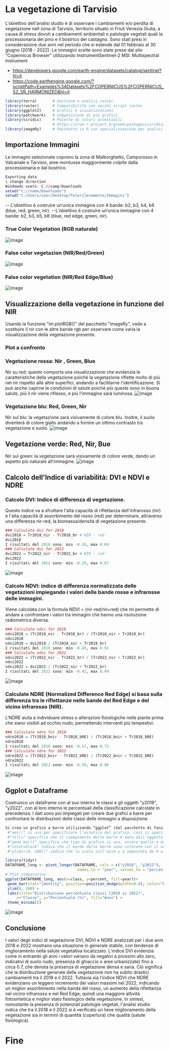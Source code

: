 # La vegetazione di Tarvisio

L'obiettivo dell'analisi studio è di osservare i cambiamenti e/o perdita di vegetazione nell zona di Tarvisio, territorio situato in Friuli Venezia Giulia, a causa di stress dovuti a cambiamenti ambientali o patologie vegetali quali la processionaria del pino e il bostrico del castagno. 
Sono stati presi in considerazione due anni nel periodo che si estende dal 01 febbraio al 30 giugno (2018 - 2022). 
Le immagini scelte sono state prese dal sito "Copernicus Browser" utilizzando InstrumentSentinel-2 MSI: Multispectral Instrument
- https://developers.google.com/earth-engine/datasets/catalog/sentinel?hl=it
- https://code.earthengine.google.com/?scriptPath=Examples%3ADatasets%2FCOPERNICUS%2FCOPERNICUS_S2_SR_HARMONIZED&hl=it

``` r
library(terra)       # Gestione e analisi raster
library(raster)      # Compatibilità con vecchi script raster
library(ggplot2)     # Grafici e visualizzazioni
library(patchwork)   # Composizione di più grafici
library(viridis)     # Palette di colori accessibili         
                     # https://cran.r-project.org/web/packages/viridis/vignettes/intro-to-viridis.html
library(imageRy)     # Pacchetto in R con specializzazione per analisi geospaziale e manipolazione di dati raster
```
## Importazione Immagini
Le immagini selezionate coprono la zona di Malborghetto, Camporosso in Valcanale e Tarvisio, aree montuose maggiormente colpite dalla processionaria e dal bostrico.
``` r
Exporting data
\ change direction
Windowds users: C://comp/Downloads
setwd("C://nome/Downloads")
setwd("C:/Users/user/Desktop/Telerilevamento/Immagini")
```
-- L'obiettivo è costruire un’unica immagine con 4 bande: b2, b3, b4, b8 (blue, red, green, nir).
--L'obiettivo è costruire un’unica immagine con 4 bande: b2, b3, b5, b8 (blue, red edge, green, nir).

### True Color Vegetation (RGB naturale)
![image](https://github.com/user-attachments/assets/a506d472-ce8e-4245-a065-22d3fbd7432a)
### False color vegetazion (NIR/Red/Green)
![image](https://github.com/user-attachments/assets/6e7d0d4b-284c-4bc2-bcb4-3ee248fca3bc)
### False color vegetation (NIR/Red Edge/Blue)
![image](https://github.com/user-attachments/assets/480a91fe-fd66-4082-917d-5c685950ff4e)

## Visualizzazione della vegetazione in funzione del NIR
Usando la funzione "im.plotRGB()" del pacchetto "imageRy", vado a sostituire il nir con le altre bande rgb per osservare come varia la visualizzazione della vegetazione presente.
### Plot a confronto
### Vegetazione rossa: Nir , Green, Blue
Nir su red: questo comporta una visualizzazione che evidenzia le caratteristiche della vegetazione poichè la vegetazione riflette molto di più nel nir rispetto alle altre superfici, andando a facilitarne l'identificazione. Si può anche capirne le condizioni di salute poichè più queste sono in buona salute, più il nir viene riflesso, e più l'immagine sarà luminosa.
![image](https://github.com/user-attachments/assets/ec45f47e-2738-422b-b601-0ec6086f201c)
### Vegetazione blu: Red, Green, Nir
Nir sul blu: la vegetazione sarà visivamente di colore blu. Inoltre, il suolo diventerà di colore giallo andando a fornire un ottimo contrasto tra vegetazione e suolo.
![image](https://github.com/user-attachments/assets/0a56033a-6390-44b2-a21b-fcf933144eef)
## Vegetazione verde: Red, Nir, Bue
Nir sul green: la vegetazione sarà visivamente di colore verde, dando un aspetto più naturale all’immagine.
![image](https://github.com/user-attachments/assets/559a7691-b25a-48e8-9eb4-a8e941763541)

## Calcolo dell'Indice di variabilità: DVI e NDVI e NDRE
### Calcolo DVI: Indice di differenza di vegetazione.
Questo indice va a sfruttare l'alta capacità di riflettanza dell'infrarosso (nir) e l'alta capacità di assorbimento del rosso (red) per determinare, attraverso una differenza nir-red, la biomassa/densità di vegetazione presente.
``` r
### Calculate dvi for 2018
dvi2018 = Tr2018_nir - Tr2018_br # NIR - red
dvi2018
I risultati del 2018 sono: min -0.20, max 0.69
### Calculate dvi for 2022
dvi2022 = Tr2022_nir - Tr2022_br # NIR - red
dvi2022
I risultati del 2022 sono: min -0.19, max 0.67
```
![image](https://github.com/user-attachments/assets/938071fd-8ec8-4f78-93b8-b62354bda341)

### Calcolo NDVI: indice di differenza normalizzata delle vegetazioni impiegando i valori delle bande rosse e infrarosse delle immagini.
Viene calcolata con la formula NDVI = (nir-red/nir+red) che mi permette di andare a confrontare i valori tra immagini che hanno una risoluzione radiometrica diversa.
``` r
### Calculate ndvi for 2018
ndvi2018 = (Tr2018_nir - Tr2018_br) / (Tr2018_nir + Tr2018_br)
ndvi2018
ndvi2018 = dvi2018 / (Tr2018_nir + Tr2018_br)
I risultati del 2018 sono: min -0.45, max 0.91
### Calculate ndvi for 2022
ndvi2022 = (Tr2022_nir - Tr2022_br) / (Tr2022_nir + Tr2022_br)
ndvi2022
ndvi2022 = dvi2022 / (Tr2022_nir + Tr2022_br)
I risultati del 2022 sono: min -0.42, max 0.99
```
![image](https://github.com/user-attachments/assets/bd11476d-51bd-4921-a7a6-c171e1735034)

### Calculate NDRE (Normalized Difference Red Edge) si basa sulla differenza tra le riflettanze nelle bande del Red Edge e del vicino infrarosso (NIR). 
L'NDRE aiuta a individuare stress o alterazioni fisiologiche nelle piante prima che siano visibili ad occhio nudo, permettendo interventi più tempestivi.
``` r
### Calculate ndre for 2018
ndre2018 = (Tr2018_bnir - Tr2018_bRE) / (Tr2018_bnir + Tr2018_bRE)
ndre2018
I risultati del 2018 sono: min -0.57, max 0.72
### Calculate ndre for 2022
ndre2022 = (Tr2022_bnir - Tr2022_bRE) / (Tr2022_bnir + Tr2022_bRE)
ndre2022
I risultati del 2022 sono: min -0.50, max 0.86
```
![image](https://github.com/user-attachments/assets/9921bd55-2fc2-4ddd-81cf-9dbe3bef05e5)

## Ggplot e Dataframe 
Costruisco un dataframe con al suo interno le classi e gli oggetti "y2018", "y2022", con al loro interno le percentuali della classificazione calcolate in precedenza.
I dati sono poi impiegati per creare due grafici a barre per confrontare le distribuzioni delle classi delle immagini a disposizione.
``` r
Si crea un grafico a barre utilizzando “ggplot” (dal pacchetto di funzioni "ggplot2") per rappresentare la distribuzione delle percentuali nelle 3 classi ("soil", "forest", "glacier").
 #"aes()" si usa per specificare l'estetica del grafico, così si specifica che nell'asse x viene inserito l'oggetto "class" e in y l'oggetto "y2018" e "y2022".
 #"fill=" specifica che il riempimento delle barre è dato dall'oggetto "class".
 #"geom_bar()" specifica che tipo di grafico si usa, ovvero quello a barre.
 #"color=black" indica che il bordo delle barre sono colorate con il nero.
 #"ylim(c(0, 100))" indica che la scala sull'asse y è impostata da 0 a 100.
```

``` r
library(tidyr)
DATAFRAME_long <- pivot_longer(DATAFRAME, cols = c("y2018", "y2022"), 
                                names_to = "year", values_to = "percent")
# Plot comparativo
ggplot(DATAFRAME_long, aes(x=class, y=percent, fill=year))+ 
 geom_bar(stat="identity", position=position_dodge(width=0.8), color="black") + 
 ylim(0, 100) +
 labs(title="Distribuzione percentuale classi (2018 vs 2022)",
     x="Classe", y="Percentuale (%)", fill="Anno") +
 theme_minimal()
```
![image](https://github.com/user-attachments/assets/efb23b17-854a-40dd-8f46-8456e786ea8c)

## Conclusione
I valori degli indici di vegetazione DVI, NDVI e NDRE analizzati per i due anni 2018 e 2022 mostrano una situazione in generale stabile, con tendenze di miglioramento nella salute vegetativa localizzato.
L'indice DVI evidenzia come in entrambi gli anni i valori variano da negativi a prossimi allo zero, indicativi di suolo nudo, presenza di ghiaccio o aree urbanizzate) fino a circa 0.7, che denota la presenza di vegetazione densa e sana. 
Ciò significa che la distribuzione generale della vegetazione non ha subito drastici cambiamenti tra il 2018 e il 2022.
Tuttavia sia l'indice NDVI che NDRE evidenziano un leggero incremento dei valori massimi nel 2022, indicando un miglior assorbimento nella banda del rosso, un aumento della riflettanza nel vicino infrarosso e nel Red Edge; quindi una maggiore attività fotosintetica e miglior stato fisiologico della vegetazione. 
In sintesi, nonostante la presenza di potenziali patologie vegetali, l'analisi studio indica che tra il 2018 e il 2022 si è verificato un lieve miglioramento della vegetazione sia in termini di quantità (copertura) che qualità (salute fisiologica).

# Fine
